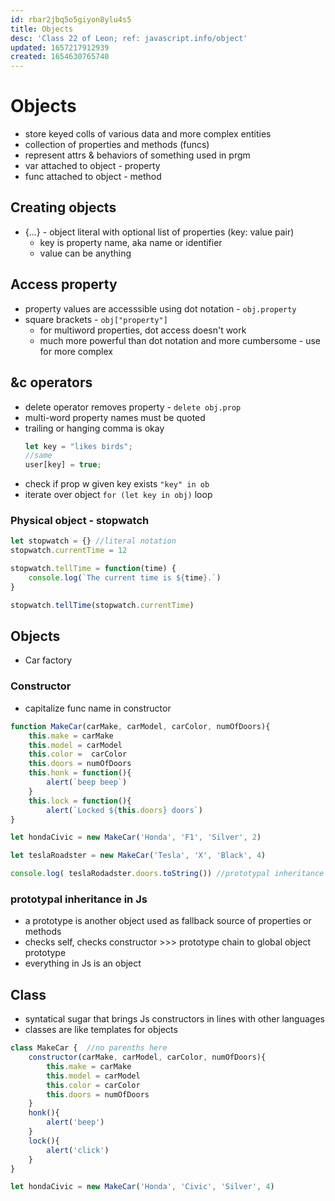 ```yaml
---
id: rbar2jbq5o5giyon8ylu4s5
title: Objects
desc: 'Class 22 of Leon; ref: javascript.info/object'
updated: 1657217912939
created: 1654630765740
---
```

# Objects
- store keyed colls of various data and more complex entities
- collection of properties and methods (funcs)
- represent attrs & behaviors of something used in prgm
- var attached to object - property
- func attached to object - method


## Creating objects
- {...} - object literal with optional list of properties (key: value pair)
    - key is property name, aka name or identifier
    - value can be anything

## Access property
- property values are accesssible using dot notation - ```obj.property```
- square brackets - ```obj["property"]```
    - for multiword properties, dot access doesn't work
    - much more powerful than dot notation and more cumbersome - use for more complex

## &c operators
- delete operator removes property - 
```delete obj.prop```
- multi-word property names must be quoted
- trailing or hanging comma is okay
    ```javascript
    let key = "likes birds";
    //same
    user[key] = true;
    ```
- check if prop w given key exists ```"key" in ob```
- iterate over object ```for (let key in obj)``` loop


### Physical object - stopwatch
```javascript
let stopwatch = {} //literal notation
stopwatch.currentTime = 12

stopwatch.tellTime = function(time) {
	console.log(`The current time is ${time}.`)
}

stopwatch.tellTime(stopwatch.currentTime)
```

## Objects
- Car factory

### Constructor 
- capitalize func name in constructor

```javascript
function MakeCar(carMake, carModel, carColor, numOfDoors){
    this.make = carMake
    this.model = carModel
    this.color =  carColor
    this.doors = numOfDoors
    this.honk = function(){
        alert(`beep beep`)
    }
    this.lock = function(){
        alert(`Locked ${this.doors} doors`)
}

let hondaCivic = new MakeCar('Honda', 'F1', 'Silver', 2)

let teslaRoadster = new MakeCar('Tesla', 'X', 'Black', 4)

console.log( teslaRodadster.doors.toString()) //prototypal inheritance from object global prototype

```

### prototypal inheritance in Js
- a prototype is another object used as fallback source of properties or methods
- checks self, checks constructor >>> prototype chain to global object prototype
- everything in Js is an object

## Class
- syntatical sugar that brings Js constructors in lines with other languages
- classes are like templates for objects
```javascript
class MakeCar {  //no parenths here
    constructor(carMake, carModel, carColor, numOfDoors){
        this.make = carMake
        this.model = carModel
        this.color = carColor
        this.doors = numOfDoors
    }
    honk(){
        alert('beep')
    }
    lock(){
        alert('click')
    }
}

let hondaCivic = new MakeCar('Honda', 'Civic', 'Silver', 4)
```
